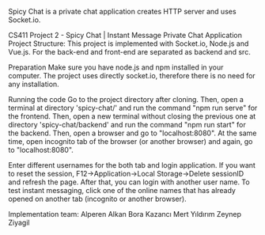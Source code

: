 Spicy Chat is a private chat application creates HTTP server and uses Socket.io. 

CS411 Project 2 - Spicy Chat | Instant Message Private Chat Application
Project Structure:
This project is implemented with Socket.io, Node.js and Vue.js. For the back-end and front-end are separated as backend and src.

Preparation
Make sure you have node.js and npm installed in your computer. The project uses directly socket.io, therefore there is no need for any installation.

Running the code
Go to the project directory after cloning.
Then, open a terminal at directory 'spicy-chat/' and run the command "npm run serve" for the frontend.
Then, open a new terminal without closing the previous one at directory 'spicy-chat/backend' and run the command "npm run start" for the backend.
Then, open a browser and go to "localhost:8080". At the same time, open incognito tab of the browser (or another browser) and again, go to "localhost:8080".

Enter different usernames for the both tab and login application.
If you want to reset the session, F12->Application->Local Storage->Delete sessionID and refresh the page. After that, you can login with another user name.
To test instant messaging, click one of the online names that has already opened on another tab (incognito or another browser).

Implementation team:
Alperen Alkan 
Bora Kazancı
Mert Yıldırım
Zeynep Ziyagil
